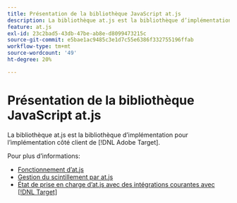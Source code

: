 ```yaml
---
title: Présentation de la bibliothèque JavaScript at.js
description: La bibliothèque at.js est la bibliothèque d’implémentation pour l’implémentation côté client de [!DNL Adobe Target].
feature: at.js
exl-id: 23c2bad5-43db-47be-ab8e-d8099473215c
source-git-commit: e5bae1ac9485c3e1d7c55e6386f332755196ffab
workflow-type: tm+mt
source-wordcount: '49'
ht-degree: 20%

---
```


# Présentation de la bibliothèque JavaScript at.js

La bibliothèque at.js est la bibliothèque d’implémentation pour l’implémentation côté client de [!DNL Adobe Target].

Pour plus d’informations:

* [Fonctionnement d’at.js](how-atjs-works.md)
* [Gestion du scintillement par at.js](manage-flicker-with-atjs.md)
* [État de prise en charge d’at.js avec des intégrations courantes avec [!DNL Target]](target-atjs-integrations.md)
